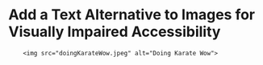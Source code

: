# Add a Text Alternative to Images for Visually Impaired Accessibility

```
    <img src="doingKarateWow.jpeg" alt="Doing Karate Wow">
```
